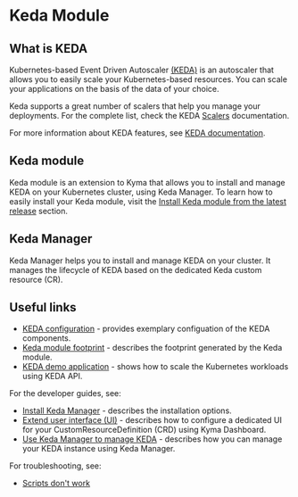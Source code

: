 # Keda Module

## What is KEDA

Kubernetes-based Event Driven Autoscaler [(KEDA)](https://keda.sh/) is an autoscaler that allows you to easily scale your Kubernetes-based resources. You can scale your applications on the basis of the data of your choice.

Keda supports a great number of scalers that help you manage your deployments. For the complete list, check the KEDA [Scalers](https://keda.sh/docs/scalers/) documentation.

For more information about KEDA features, see [KEDA documentation](https://keda.sh/docs).

## Keda module

Keda module is an extension to Kyma that allows you to install and manage KEDA on your Kubernetes cluster, using Keda Manager.
To learn how to easily install your Keda module, visit the [Install Keda module from the latest release](../contributor/01-10-installation.md#install-keda-module-from-the-latest-release) section.

## Keda Manager

Keda Manager helps you to install and manage KEDA on your cluster. It manages the lifecycle of KEDA based on the dedicated Keda custom resource (CR).

## Useful links
- [KEDA configuration](01-20-configuration.md) - provides exemplary configuation of the KEDA components.
- [Keda module footprint](04-10-footprint.md) - describes the footprint generated by the Keda module.
- [KEDA demo application](04-20-demo-application.md) - shows how to scale the Kubernetes workloads using KEDA API.

For the developer guides, see:
- [Install Keda Manager](../contributor/01-10-installation.md) - describes the installation options.
- [Extend user interface (UI)](../contributor/01-20-extend-ui.md) - describes how to configure a dedicated UI for your CustomResourceDefinition (CRD) using Kyma Dashboard. 
- [Use Keda Manager to manage KEDA](../contributor/02-10-management.md) - describes how you can manage your KEDA instance using Keda Manager.

For troubleshooting, see:
- [Scripts don't work](../contributor/03-10-scripts-not-working.md)